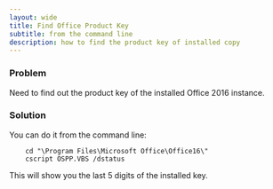 ```yaml
---
layout: wide
title: Find Office Product Key
subtitle: from the command line
description: how to find the product key of installed copy
---
```


### Problem

Need to find out the product key of the installed Office 2016 instance.


### Solution

You can do it from the command line:

```batch
    cd "\Program Files\Microsoft Office\Office16\"
    cscript OSPP.VBS /dstatus
```

This will show you the last 5 digits of the installed key.


